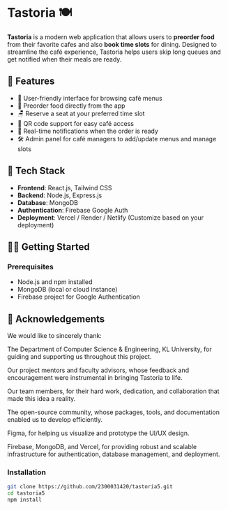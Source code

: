 # Tastoria 🍽️

**Tastoria** is a modern web application that allows users to **preorder food** from their favorite cafes and also **book time slots** for dining. Designed to streamline the café experience, Tastoria helps users skip long queues and get notified when their meals are ready. 

## 🌟 Features

- 📱 User-friendly interface for browsing café menus
- 🍔 Preorder food directly from the app
- 🪑 Reserve a seat at your preferred time slot
- 📲 QR code support for easy café access
- 🔔 Real-time notifications when the order is ready
- 🛠️ Admin panel for café managers to add/update menus and manage slots

## 🚀 Tech Stack

- **Frontend**: React.js, Tailwind CSS
- **Backend**: Node.js, Express.js
- **Database**: MongoDB
- **Authentication**: Firebase Google Auth
- **Deployment**: Vercel / Render / Netlify (Customize based on your deployment)


## 🧑‍💻 Getting Started

### Prerequisites

- Node.js and npm installed
- MongoDB (local or cloud instance)
- Firebase project for Google Authentication

##  🙏 Acknowledgements
We would like to sincerely thank:

The Department of Computer Science & Engineering, KL University, for guiding and supporting us throughout this project.

Our project mentors and faculty advisors, whose feedback and encouragement were instrumental in bringing Tastoria to life.

Our team members, for their hard work, dedication, and collaboration that made this idea a reality.

The open-source community, whose packages, tools, and documentation enabled us to develop efficiently.

Figma, for helping us visualize and prototype the UI/UX design.

Firebase, MongoDB, and Vercel, for providing robust and scalable infrastructure for authentication, database management, and deployment.


### Installation

```bash
git clone https://github.com/2300031420/tastoria5.git
cd tastoria5
npm install

